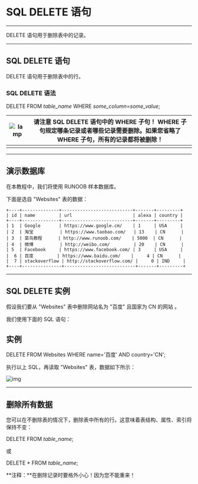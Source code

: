# SQL DELETE 语句

------

DELETE 语句用于删除表中的记录。

------

## SQL DELETE 语句

DELETE 语句用于删除表中的行。

### SQL DELETE 语法

DELETE FROM *table_name*
WHERE *some_column*=*some_value*;



| ![lamp](https://www.runoob.com/images/lamp.jpg) | **请注意 SQL DELETE 语句中的 WHERE 子句！** WHERE 子句规定哪条记录或者哪些记录需要删除。如果您省略了 WHERE 子句，所有的记录都将被删除！ |
| ----------------------------------------------- | ------------------------------------------------------------ |
|                                                 |                                                              |



------

## 演示数据库

在本教程中，我们将使用 RUNOOB 样本数据库。

下面是选自 "Websites" 表的数据：

```
+----+--------------+---------------------------+-------+---------+
| id | name         | url                       | alexa | country |
+----+--------------+---------------------------+-------+---------+
| 1  | Google       | https://www.google.cm/    | 1     | USA     |
| 2  | 淘宝          | https://www.taobao.com/   | 13    | CN      |
| 3  | 菜鸟教程      | http://www.runoob.com/    | 5000  | CN      |
| 4  | 微博          | http://weibo.com/         | 20    | CN      |
| 5  | Facebook     | https://www.facebook.com/ | 3     | USA     |
|  6 | 百度         | https://www.baidu.com/    |     4 | CN      |
|  7 | stackoverflow | http://stackoverflow.com/ |     0 | IND     |
+----+---------------+---------------------------+-------+---------+
```



------

## SQL DELETE 实例

假设我们要从 "Websites" 表中删除网站名为 "百度" 且国家为 CN 的网站 。

我们使用下面的 SQL 语句：

## 实例

DELETE FROM Websites WHERE name='百度' AND country='CN';

执行以上 SQL，再读取 "Websites" 表，数据如下所示：

![img](https://www.runoob.com/wp-content/uploads/2013/09/B956E143-C197-406F-BD42-550EE390C980.jpg)

------

## 删除所有数据

您可以在不删除表的情况下，删除表中所有的行。这意味着表结构、属性、索引将保持不变：

DELETE FROM *table_name*;

或

DELETE * FROM *table_name*;

**注释：**在删除记录时要格外小心！因为您不能重来！